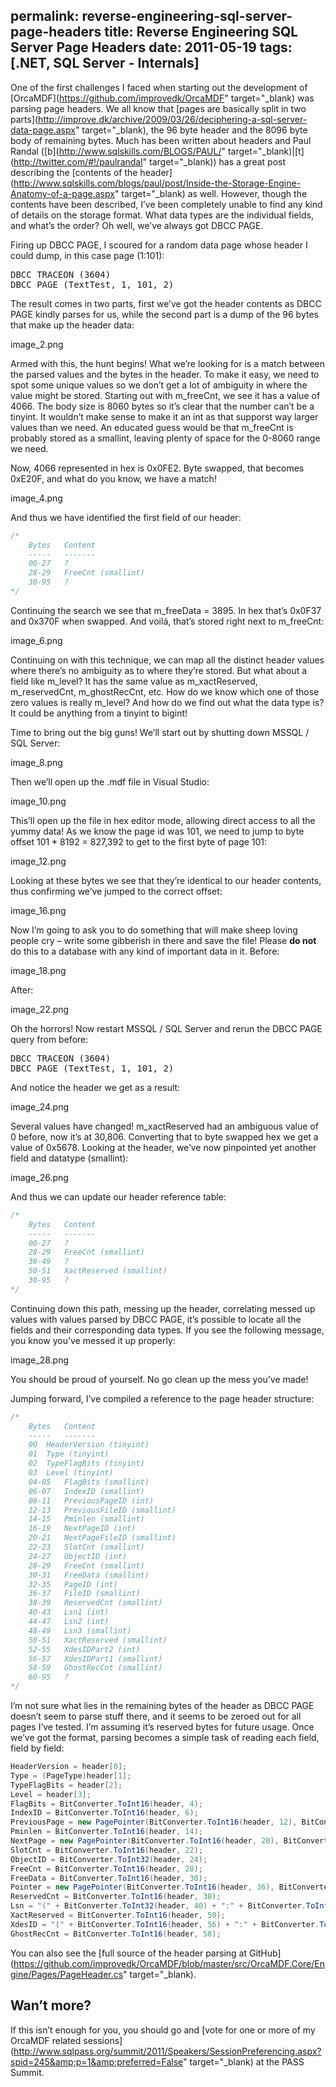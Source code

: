 permalink: reverse-engineering-sql-server-page-headers
title: Reverse Engineering SQL Server Page Headers
date: 2011-05-19
tags: [.NET, SQL Server - Internals]
---
One of the first challenges I faced when starting out the development of [OrcaMDF](https://github.com/improvedk/OrcaMDF" target="_blank) was parsing page headers. We all know that [pages are basically split in two parts](http://improve.dk/archive/2009/03/26/deciphering-a-sql-server-data-page.aspx" target="_blank), the 96 byte header and the 8096 byte body of remaining bytes. Much has been written about headers and Paul Randal ([b](http://www.sqlskills.com/BLOGS/PAUL/" target="_blank)|[t](http://twitter.com/#!/paulrandal" target="_blank)) has a great post describing the [contents of the header](http://www.sqlskills.com/blogs/paul/post/Inside-the-Storage-Engine-Anatomy-of-a-page.aspx" target="_blank) as well. However, though the contents have been described, I’ve been completely unable to find any kind of details on the storage format. What data types are the individual fields, and what’s the order? Oh well, we’ve always got DBCC PAGE.

Firing up DBCC PAGE, I scoured for a random data page whose header I could dump, in this case page (1:101):

<pre lang="tsql" escaped="true">DBCC TRACEON (3604)
DBCC PAGE (TextTest, 1, 101, 2)</pre>

The result comes in two parts, first we’ve got the header contents as DBCC PAGE kindly parses for us, while the second part is a dump of the 96 bytes that make up the header data:

image_2.png

Armed with this, the hunt begins! What we’re looking for is a match between the parsed values and the bytes in the header. To make it easy, we need to spot some unique values so we don’t get a lot of ambiguity in where the value might be stored. Starting out with m_freeCnt, we see it has a value of 4066. The body size is 8060 bytes so it’s clear that the number can’t be a tinyint. It wouldn’t make sense to make it an int as that supporst way larger values than we need. An educated guess would be that m_freeCnt is probably stored as a smallint, leaving plenty of space for the 0-8060 range we need.

Now, 4066 represented in hex is 0x0FE2. Byte swapped, that becomes 0xE20F, and what do you know, we have a match!

image_4.png

And thus we have identified the first field of our header:

```csharp
/*
	Bytes	Content
	-----	-------
	00-27	?
	28-29	FreeCnt (smallint)
	30-95	?
*/
```

Continuing the search we see that m_freeData = 3895. In hex that’s 0x0F37 and 0x370F when swapped. And voilá, that’s stored right next to m_freeCnt:

image_6.png

Continuing on with this technique, we can map all the distinct header values where there’s no ambiguity as to where they’re stored. But what about a field like m_level? It has the same value as m_xactReserved, m_reservedCnt, m_ghostRecCnt, etc. How do we know which one of those zero values is really m_level? And how do we find out what the data type is? It could be anything from a tinyint to bigint!

Time to bring out the big guns! We’ll start out by shutting down MSSQL / SQL Server:

image_8.png

Then we’ll open up the .mdf file in Visual Studio:

image_10.png

This’ll open up the file in hex editor mode, allowing direct access to all the yummy data! As we know the page id was 101, we need to jump to byte offset 101 * 8192 = 827,392 to get to the first byte of page 101:

image_12.png

Looking at these bytes we see that they’re identical to our header contents, thus confirming we’ve jumped to the correct offset:

image_16.png

Now I’m going to ask you to do something that will make sheep loving people cry – write some gibberish in there and save the file! Please **do not** do this to a database with any kind of important data in it. Before:

image_18.png

After:

image_22.png

Oh the horrors! Now restart MSSQL / SQL Server and rerun the DBCC PAGE query from before:

<pre lang="tsql" escaped="true">DBCC TRACEON (3604)
DBCC PAGE (TextTest, 1, 101, 2)</pre>

And notice the header we get as a result:

image_24.png

Several values have changed! m_xactReserved had an ambiguous value of 0 before, now it’s at 30,806. Converting that to byte swapped hex we get a value of 0x5678. Looking at the header, we’ve now pinpointed yet another field and datatype (smallint):

image_26.png

And thus we can update our header reference table:

```csharp
/*
	Bytes	Content
	-----	-------
	00-27	?
	28-29	FreeCnt (smallint)
	30-49	?
	50-51	XactReserved (smallint)
	30-95	?
*/
```

Continuing down this path, messing up the header, correlating messed up values with values parsed by DBCC PAGE, it’s possible to locate all the fields and their corresponding data types. If you see the following message, you know you’ve messed it up properly:

image_28.png

You should be proud of yourself. No go clean up the mess you’ve made!

Jumping forward, I’ve compiled a reference to the page header structure:

```csharp
/*
	Bytes	Content
	-----	-------
	00	HeaderVersion (tinyint)
	01	Type (tinyint)
	02	TypeFlagBits (tinyint)
	03	Level (tinyint)
	04-05	FlagBits (smallint)
	06-07	IndexID (smallint)
	08-11	PreviousPageID (int)
	12-13	PreviousFileID (smallint)
	14-15	Pminlen (smallint)
	16-19	NextPageID (int)
	20-21	NextPageFileID (smallint)
	22-23	SlotCnt (smallint)
	24-27	ObjectID (int)
	28-29	FreeCnt (smallint)
	30-31	FreeData (smallint)
	32-35	PageID (int)
	36-37	FileID (smallint)
	38-39	ReservedCnt (smallint)
	40-43	Lsn1 (int)
	44-47	Lsn2 (int)
	48-49	Lsn3 (smallint)
	50-51	XactReserved (smallint)
	52-55	XdesIDPart2 (int)
	56-57	XdesIDPart1 (smallint)
	58-59	GhostRecCnt (smallint)
	60-95	?
*/
```

I’m not sure what lies in the remaining bytes of the header as DBCC PAGE doesn’t seem to parse stuff there, and it seems to be zeroed out for all pages I’ve tested. I’m assuming it’s reserved bytes for future usage. Once we’ve got the format, parsing becomes a simple task of reading each field, field by field:

```csharp
HeaderVersion = header[0];
Type = (PageType)header[1];
TypeFlagBits = header[2];
Level = header[3];
FlagBits = BitConverter.ToInt16(header, 4);
IndexID = BitConverter.ToInt16(header, 6);
PreviousPage = new PagePointer(BitConverter.ToInt16(header, 12), BitConverter.ToInt32(header, 8));
Pminlen = BitConverter.ToInt16(header, 14);
NextPage = new PagePointer(BitConverter.ToInt16(header, 20), BitConverter.ToInt32(header, 16));
SlotCnt = BitConverter.ToInt16(header, 22);
ObjectID = BitConverter.ToInt32(header, 24);
FreeCnt = BitConverter.ToInt16(header, 28);
FreeData = BitConverter.ToInt16(header, 30);
Pointer = new PagePointer(BitConverter.ToInt16(header, 36), BitConverter.ToInt32(header, 32));
ReservedCnt = BitConverter.ToInt16(header, 38);
Lsn = "(" + BitConverter.ToInt32(header, 40) + ":" + BitConverter.ToInt32(header, 44) + ":" + BitConverter.ToInt16(header, 48) + ")";
XactReserved = BitConverter.ToInt16(header, 50);
XdesID = "(" + BitConverter.ToInt16(header, 56) + ":" + BitConverter.ToInt32(header, 52) + ")";
GhostRecCnt = BitConverter.ToInt16(header, 58);
```

You can also see the [full source of the header parsing at GitHub](https://github.com/improvedk/OrcaMDF/blob/master/src/OrcaMDF.Core/Engine/Pages/PageHeader.cs" target="_blank).

## Wan’t more?

If this isn’t enough for you, you should go and [vote for one or more of my OrcaMDF related sessions](http://www.sqlpass.org/summit/2011/Speakers/SessionPreferencing.aspx?spid=245&amp;p=1&amp;preferred=False" target="_blank) at the PASS Summit.

